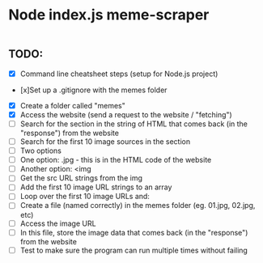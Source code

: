 # Node index.js meme-scraper

```bash

```

## TODO:

- [x] Command line cheatsheet steps (setup for Node.js project)
- [x]Set up a .gitignore with the memes folder
- [x] Create a folder called "memes"
- [x] Access the website (send a request to the website / "fetching")
- [ ] Search for the section in the string of HTML that comes back (in the "response") from the website
- [ ] Search for the first 10 image sources in the section
- [ ] Two options
- [ ] One option: .jpg - this is in the HTML code of the website
- [ ] Another option: <img
- [ ] Get the src URL strings from the img
- [ ] Add the first 10 image URL strings to an array
- [ ] Loop over the first 10 image URLs and:
- [ ] Create a file (named correctly) in the memes folder (eg. 01.jpg, 02.jpg, etc)
- [ ] Access the image URL
- [ ] In this file, store the image data that comes back (in the "response") from the website
- [ ] Test to make sure the program can run multiple times without failing
